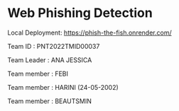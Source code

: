 # Web Phishing Detection

Local Deployment: https://phish-the-fish.onrender.com/

Team ID : PNT2022TMID00037

Team Leader : ANA JESSICA

Team member : FEBI

Team member : HARINI (24-05-2002)

Team member : BEAUTSMIN

